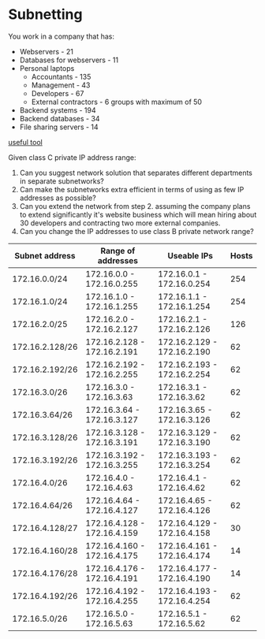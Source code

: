 # Subnetting

You work in a company that has:
- Webservers - 21
- Databases for webservers - 11
- Personal laptops
   - Accountants - 135
   - Management - 43
   - Developers - 67
   - External contractors - 6 groups with maximum of 50
- Backend systems - 194
- Backend databases - 34
- File sharing servers - 14

[useful tool](https://www.davidc.net/sites/default/subnets/subnets.html)

Given class C private IP address range:
1. Can you suggest network solution that separates different departments in separate subnetworks?
2. Can make the subnetworks extra efficient in terms of using as few IP addresses as possible?
3. Can you extend the network from step 2. assuming the company plans to extend significantly it's website business which will mean hiring about 30 developers and contracting two more external companies.
4. Can you change the IP addresses to use class B private network range?

Subnet address | Range of addresses | Useable IPs | Hosts
---------|----------|---------|---------
 172.16.0.0/24	|	172.16.0.0 - 172.16.0.255 |	172.16.0.1 - 172.16.0.254 | 254
172.16.1.0/24 | 172.16.1.0 - 172.16.1.255 | 172.16.1.1 - 172.16.1.254 | 254
172.16.2.0/25	|	172.16.2.0 - 172.16.2.127 |	172.16.2.1 - 172.16.2.126 |126			
172.16.2.128/26	|	172.16.2.128 - 172.16.2.191 |	172.16.2.129 - 172.16.2.190 |	62			
172.16.2.192/26 | 172.16.2.192 - 172.16.2.255 |	172.16.2.193 - 172.16.2.254	| 62		
172.16.3.0/26	|	172.16.3.0 - 172.16.3.63	| 172.16.3.1 - 172.16.3.62 |	62				
172.16.3.64/26	| 172.16.3.64 - 172.16.3.127	 | 172.16.3.65 - 172.16.3.126	 |62		
172.16.3.128/26	| 172.16.3.128 - 172.16.3.191 |	172.16.3.129 - 172.16.3.190 |	62			
172.16.3.192/26	|	172.16.3.192 - 172.16.3.255 |	172.16.3.193 - 172.16.3.254 |	62	
172.16.4.0/26	|	172.16.4.0 - 172.16.4.63 |	172.16.4.1 - 172.16.4.62 |	62						
172.16.4.64/26	 |	172.16.4.64 - 172.16.4.127 |	172.16.4.65 - 172.16.4.126	 | 62		
172.16.4.128/27	|	172.16.4.128 - 172.16.4.159 |	172.16.4.129 - 172.16.4.158 |	30				
172.16.4.160/28	|	172.16.4.160 - 172.16.4.175 |	172.16.4.161 - 172.16.4.174 |	14			
172.16.4.176/28	|	172.16.4.176 - 172.16.4.191 |	172.16.4.177 - 172.16.4.190 |	14	
172.16.4.192/26	|	172.16.4.192 - 172.16.4.255	| 172.16.4.193 - 172.16.4.254	 | 62	
172.16.5.0/26	| 172.16.5.0 - 172.16.5.63	| 172.16.5.1 - 172.16.5.62	 | 62